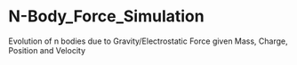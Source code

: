 # N-Body_Force_Simulation
Evolution of n bodies due to Gravity/Electrostatic Force given Mass, Charge, Position and Velocity

